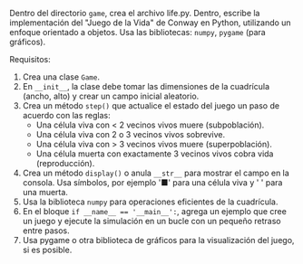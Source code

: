 Dentro del directorio `game`, crea el archivo life.py.
Dentro, escribe la implementación del "Juego de la Vida" de Conway en Python, utilizando un enfoque orientado a objetos.
Usa las bibliotecas: `numpy`, `pygame` (para gráficos).


Requisitos:
1.  Crea una clase `Game`.
2.  En `__init__`, la clase debe tomar las dimensiones de la cuadrícula (ancho, alto) y crear un campo inicial aleatorio.
3.  Crea un método `step()` que actualice el estado del juego un paso de acuerdo con las reglas:
    - Una célula viva con < 2 vecinos vivos muere (subpoblación).
    - Una célula viva con 2 o 3 vecinos vivos sobrevive.
    - Una célula viva con > 3 vecinos vivos muere (superpoblación).
    - Una célula muerta con exactamente 3 vecinos vivos cobra vida (reproducción).
4.  Crea un método `display()` o anula `__str__` para mostrar el campo en la consola. Usa símbolos, por ejemplo '■' para una célula viva y ' ' para una muerta.
5.  Usa la biblioteca `numpy` para operaciones eficientes de la cuadrícula.
6.  En el bloque `if __name__ == '__main__':`, agrega un ejemplo que cree un juego y ejecute la simulación en un bucle con un pequeño retraso entre pasos.
7. Usa pygame o otra biblioteca de gráficos para la visualización del juego, si es posible.